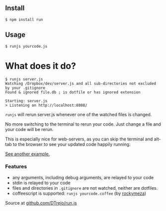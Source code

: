## Install

`$ npm install run`

## Usage

`$ runjs yourcode.js`

# What does it do?

    $ runjs server.js
    Watching /Dropbox/dev/server.js and all sub-directories not excluded by your .gitignore
    Found & ignored file.db ; is dotfile or has ignored extension

    Starting: server.js
    > Listening on http://localhost:8888/

`runjs` will rerun server.js whenever one of the watched files is
changed.

No more switching to the terminal to rerun your code. Just change a file and
your code will be rerun.

This is especially nice for web-servers, as you can skip the terminal and
alt-tab to the browser to see your updated code happily running.

[See another example.](test/screenshot.png)

### Features
- any arguments, including debug arguments, are relayed to your code
- stdin is relayed to your code
- files and directories in `.gitignore` are not watched, neither are dotfiles.
- coffeescript is supported: `runjs yourcode.coffee`
  (by [rockymeza](https://github.com/rockymeza))

Source at [github.com/DTrejo/run.js](https://github.com/DTrejo/run.js)
